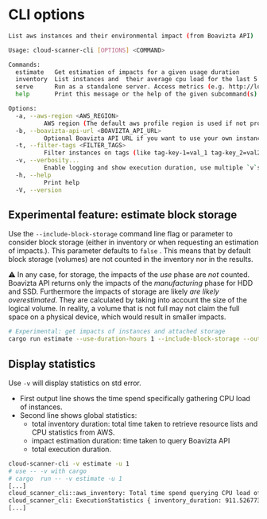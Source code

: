 # CLI options

```sh
List aws instances and their environmental impact (from Boavizta API)

Usage: cloud-scanner-cli [OPTIONS] <COMMAND>

Commands:
  estimate   Get estimation of impacts for a given usage duration
  inventory  List instances and  their average cpu load for the last 5 minutes (without returning impacts)
  serve      Run as a standalone server. Access metrics (e.g. http://localhost:8000/metrics?aws_region=eu-west-3), inventory or impacts (see http://localhost:8000/swagger-ui)
  help       Print this message or the help of the given subcommand(s)

Options:
  -a, --aws-region <AWS_REGION>
          AWS region (The default aws profile region is used if not provided)
  -b, --boavizta-api-url <BOAVIZTA_API_URL>
          Optional Boavizta API URL if you want to use your own instance (URL without the trailing slash, e.g. https://api.boavizta.org)
  -t, --filter-tags <FILTER_TAGS>
          Filter instances on tags (like tag-key-1=val_1 tag-key_2=val2)
  -v, --verbosity...
          Enable logging and show execution duration, use multiple `v`s to increase logging level warning to debug
  -h, --help
          Print help
  -V, --version
```

## Experimental feature: estimate block storage

Use the `--include-block-storage` command line flag or parameter to consider block storage (either in inventory or when requesting an estimation of impacts.). This parameter defaults to `false` . This means that by default block storage (volumes) are not counted in the inventory nor in the results.

⚠ In any case, for storage, the impacts of the _use_ phase are _not_ counted. Boavizta API returns only the impacts of the _manufacturing_ phase for HDD and SSD. Furthermore the impacts of storage are likely _are likely overestimated_. They are calculated by taking into account the size of the logical volume. In reality, a volume that is not full may not claim the full space on a physical device, which would result in smaller impacts.

```sh
# Experimental: get impacts of instances and attached storage
cargo run estimate --use-duration-hours 1 --include-block-storage --output-verbose-json
```

## Display statistics

Use `-v` will display statistics on std error.

- First output line shows the time spend specifically gathering CPU load of instances.
- Second line shows global statistics:
  - total inventory duration: total time taken to retrieve resource lists and CPU statistics from AWS.
  - impact estimation duration: time taken to query Boavizta API
  - total execution duration.

```sh
cloud-scanner-cli -v estimate -u 1
# use -- -v with cargo
# cargo  run -- -v estimate -u 1
[...]
cloud_scanner_cli::aws_inventory: Total time spend querying CPU load of instances: 372.153481ms
cloud_scanner_cli: ExecutionStatistics { inventory_duration: 911.526773ms, impact_duration: 398.993816ms, total_duration: 1.310520822s }
[...]
```
